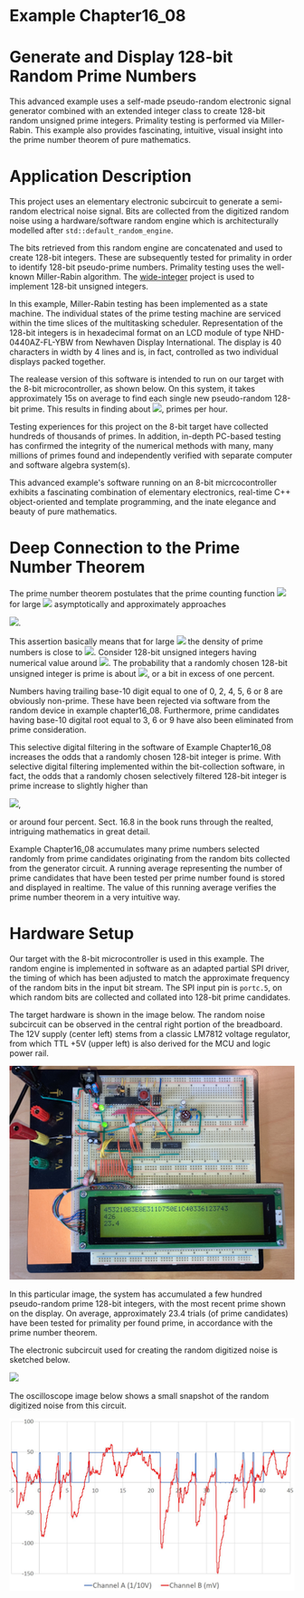 # Example Chapter16_08
# Generate and Display 128-bit Random Prime Numbers

This advanced example uses a self-made pseudo-random electronic
signal generator combined with an extended integer class
to create 128-bit random unsigned prime integers.
Primality testing is performed via Miller-Rabin.
This example also provides fascinating, intuitive,
visual insight into the prime number theorem
of pure mathematics.

# Application Description

This project uses an elementary electronic subcircuit
to generate a semi-random electrical noise signal.
Bits are collected from the digitized random noise
using a hardware/software random engine
which is architecturally modelled after `std::default_random_engine`.

The bits retrieved from this random engine
are concatenated and used to create 128-bit integers.
These are subsequently tested for primality
in order to identify 128-bit pseudo-prime numbers.
Primality testing uses the well-known Miller-Rabin algorithm.
The [wide-integer](https://github.com/ckormanyos/wide-integer)
project is used to implement 128-bit unsigned integers.

In this example, Miller-Rabin testing has been implemented as a state machine.
The individual states of the prime testing machine are serviced within the
time slices of the multitasking scheduler.
Representation of the 128-bit integers is in hexadecimal format
on an LCD module of type NHD-0440AZ-FL-YBW
from Newhaven Display International. The display
is 40 characters in width by 4 lines and is, in fact,
controlled as two individual displays packed together.

The realease version of this software is intended to run on our target
with the 8-bit microcontroller, as shown below.
On this system, it takes approximately 15s on average
to find each single new pseudo-random 128-bit prime.
This results in finding about
<img src="https://render.githubusercontent.com/render/math?math=\lesssim\,240">,
primes per hour.

Testing experiences for this project on the 8-bit target have collected
hundreds of thousands of primes. In addition, in-depth PC-based testing
has confirmed the integrity of the numerical methods
with many, many millions of primes found and independently verified
with separate computer and software algebra system(s).

This advanced example's software running on an 8-bit micrcocontroller
exhibits a fascinating combination of elementary electronics,
real-time C++ object-oriented and template programming,
and the inate elegance and beauty of pure mathematics.

# Deep Connection to the Prime Number Theorem

The prime number theorem postulates that the prime counting function
<img src="https://render.githubusercontent.com/render/math?math=\pi(x)">
for large <img src="https://render.githubusercontent.com/render/math?math=x">
asymptotically and approximately approaches

<img src="https://render.githubusercontent.com/render/math?math=\pi(x)\,\sim\,\dfrac{\log(x)}{x}">.

This assertion basically means that
for large <img src="https://render.githubusercontent.com/render/math?math=n">
the density of prime numbers is close to
<img src="https://render.githubusercontent.com/render/math?math=1/\,\log(n)">.
Consider 128-bit unsigned integers having numerical value around
<img src="https://render.githubusercontent.com/render/math?math=2^{128}\,\approx\,3.4\,\times\,10^{38}">.
The probability that a randomly chosen 128-bit unsigned integer is prime is about
<img src="https://render.githubusercontent.com/render/math?math=1/\,\log(2^{128})\,\approx\,1/\,89">,
or a bit in excess of one percent.

Numbers having trailing base-10 digit equal to one of 0, 2, 4, 5, 6 or 8
are obviously non-prime. These have been rejected via software
from the random device in example chapter16_08.
Furthermore, prime candidates having base-10 digital root
equal to 3, 6 or 9 have also been eliminated from prime consideration.

This selective digital filtering in the software of Example Chapter16_08
increases the odds that a randomly chosen
128-bit integer is prime. With selective digital filtering implemented within
the bit-collection software, in fact,
the odds that a randomly chosen selectively filtered
128-bit integer is prime increase to slightly higher than

<img src="https://render.githubusercontent.com/render/math?math=\left(\dfrac{1}{89}\right)\,\div\,\left(\dfrac{4}{10}\right)\,\div\,\left(\dfrac{2}{3}\right)\,\approx\,\dfrac{1}{24}">,

or around four percent. Sect. 16.8 in the book runs through
the realted, intriguing mathematics in great detail.

Example Chapter16_08 accumulates many prime numbers
selected randomly from prime candidates originating from the random bits
collected from the generator circuit.
A running average representing the number of prime candidates
that have been tested per prime number found is stored
and displayed in realtime. The value of this running average
verifies the prime number theorem in a very intuitive way.

# Hardware Setup

Our target with the 8-bit microcontroller is used in this example.
The random engine is implemented in software as an adapted
partial SPI driver, the timing of which has been adjusted to match
the approximate frequency of the random bits in the input bit stream.
The SPI input pin is `portc.5`, on which
random bits are collected and collated into 128-bit prime candidates.

The target hardware is shown in the image below.
The random noise subcircuit can be observed in the central right portion
of the breadboard. The 12V supply (center left) stems from a classic LM7812
voltage regulator, from which TTL +5V (upper left) is also derived for
the MCU and logic power rail.

![](./images/board16_08.jpg)

In this particular image,
the system has accumulated a few hundred pseudo-random prime
128-bit integers, with the most recent prime shown on the display.
On average, approximately 23.4 trials (of prime candidates)
have been tested for primality per found prime, in accordance
with the prime number theorem.

The electronic subcircuit used for creating the random digitized noise
is sketched below.

![](./images/circuit16_08.svg)

The oscilloscope image below shows a small snapshot
of the random digitized noise from this circuit.

![](./images/signal16_08.jpg)
